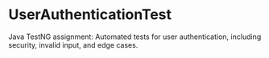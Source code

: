 # UserAuthenticationTest
Java TestNG assignment: Automated tests for user authentication, including security, invalid input, and edge cases.
